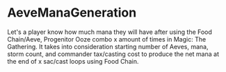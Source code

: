 # AeveManaGeneration
Let's a player know how much mana they will have after using the Food Chain/Aeve, Progenitor Ooze combo x amount of times in Magic: The Gathering. It takes into consideration starting number of Aeves, mana, storm count, and commander tax/casting cost to produce the net mana at the end of x sac/cast loops using Food Chain.
